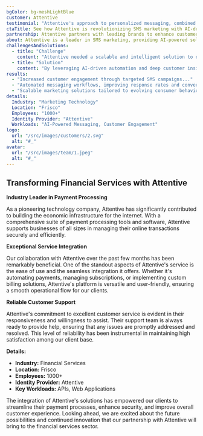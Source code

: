 ```yaml
---
bgColor: bg-meshLightBlue
customer: Attentive
testimonial: "Attentive's approach to personalized messaging, combined with its advanced automation and data-driven insights, has been incredibly valuable."
ctaTitle: See how Attentive is revolutionizing SMS marketing with AI-driven personalization
partnership: Attentive partners with leading brands to enhance customer engagement through intelligent messaging.
about: Attentive is a leader in SMS marketing, providing AI-powered solutions that help businesses engage customers with personalized, timely, and impactful messaging.
challengesAndSolutions:
  - title: "Challenge"
    content: "Attentive needed a scalable and intelligent solution to optimize SMS marketing campaigns, improve engagement rates, and enhance customer personalization."
  - title: "Solution"
    content: "By leveraging AI-driven automation and deep customer insights, Attentive implemented a highly effective messaging platform that delivers personalized experiences at scale."
results:
  - "Increased customer engagement through targeted SMS campaigns..."
  - "Automated messaging workflows, improving response rates and conversions..."
  - "Scalable marketing solutions tailored to evolving consumer behaviors..."
details:
  Industry: "Marketing Technology"
  Location: "Frisco"
  Employees: "1000+"
  Identity Provider: "Attentive"
  Workloads: "AI-Powered Messaging, Customer Engagement"
logo:
  url: "/src/images/customers/2.svg"
  alt: "#_"
avatar:
  url: "/src/images/team/1.jpeg"
  alt: "#_"
---
```


## Transforming Financial Services with Attentive

**Industry Leader in Payment Processing**

As a pioneering technology company, Attentive has significantly contributed to building the economic infrastructure for the internet. With a comprehensive suite of payment processing tools and software, Attentive supports businesses of all sizes in managing their online transactions securely and efficiently.

**Exceptional Service Integration**

Our collaboration with Attentive over the past few months has been remarkably beneficial. One of the standout aspects of Attentive's service is the ease of use and the seamless integration it offers. Whether it's automating payments, managing subscriptions, or implementing custom billing solutions, Attentive's platform is versatile and user-friendly, ensuring a smooth operational flow for our clients.

**Reliable Customer Support**

Attentive's commitment to excellent customer service is evident in their responsiveness and willingness to assist. Their support team is always ready to provide help, ensuring that any issues are promptly addressed and resolved. This level of reliability has been instrumental in maintaining high satisfaction among our client base.

**Details:**

- **Industry:** Financial Services
- **Location:** Frisco
- **Employees:** 1000+
- **Identity Provider:** Attentive
- **Key Workloads:** APIs, Web Applications

The integration of Attentive's solutions has empowered our clients to streamline their payment processes, enhance security, and improve overall customer experience. Looking ahead, we are excited about the future possibilities and continued innovation that our partnership with Attentive will bring to the financial services sector.
